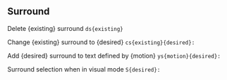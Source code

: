 ## Surround
Delete {existing} surround
`ds{exi­sting} `

Change {existing} surround to {desired}
```cs{exi­sti­ng}­{de­sired}: ```

Add {desired} surround to text defined by {motion}
```ys{mot­ion­}{d­esired}:```

Surround selection when in visual mode
```S{desired}:```
